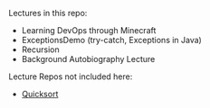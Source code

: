 Lectures in this repo:
* Learning DevOps through Minecraft
* ExceptionsDemo (try-catch, Exceptions in Java)
* Recursion
* Background Autobiography Lecture

Lecture Repos not included here:
* [Quicksort](https://github.com/mrobbeloth/quicksort_demo_project)
